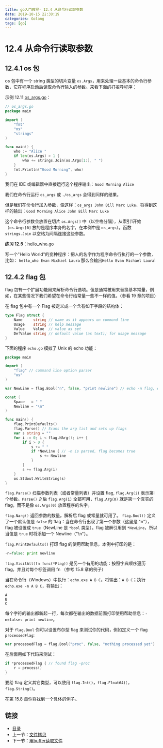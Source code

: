 ```yaml
---
title: go入门教程- 12.4 从命令行读取参数   
date: 2019-10-15 22:30:19   
categories: Golang   
tags: [go]   
---
```

# 12.4 从命令行读取参数

## 12.4.1 os 包

os 包中有一个 string 类型的切片变量 `os.Args`，用来处理一些基本的命令行参数，它在程序启动后读取命令行输入的参数。来看下面的打招呼程序：

示例 12.11 [os_args.go](examples/chapter_12/os_args.go)：

```go
// os_args.go
package main

import (
	"fmt"
	"os"
	"strings"
)

func main() {
	who := "Alice "
	if len(os.Args) > 1 {
		who += strings.Join(os.Args[1:], " ")
	}
	fmt.Println("Good Morning", who)
}
```

我们在 IDE 或编辑器中直接运行这个程序输出：`Good Morning Alice`

我们在命令行运行 `os_args` 或 `./os_args` 会得到同样的结果。

但是我们在命令行加入参数，像这样：`os_args John Bill Marc Luke`，将得到这样的输出：`Good Morning Alice John Bill Marc Luke`

这个命令行参数会放置在切片 `os.Args[]` 中（以空格分隔），从索引1开始（`os.Args[0]` 放的是程序本身的名字，在本例中是 `os_args`）。函数 `strings.Join` 以空格为间隔连接这些参数。

**练习 12.5**：[hello_who.go](exercises/chapter_12/hello_who.go)

写一个"Hello World"的变种程序：把人的名字作为程序命令行执行的一个参数，比如： `hello_who Evan Michael Laura` 那么会输出`Hello Evan Michael Laura`!

## 12.4.2 flag 包

flag 包有一个扩展功能用来解析命令行选项。但是通常被用来替换基本常量，例如，在某些情况下我们希望在命令行给常量一些不一样的值。（参看 19 章的项目）

在 flag 包中有一个 Flag 被定义成一个含有如下字段的结构体：

```go
type Flag struct {
	Name     string // name as it appears on command line
	Usage    string // help message
	Value    Value  // value as set
	DefValue string // default value (as text); for usage message
}
```

下面的程序 `echo.go` 模拟了 Unix 的 echo 功能：

```go
package main

import (
	"flag" // command line option parser
	"os"
)

var NewLine = flag.Bool("n", false, "print newline") // echo -n flag, of type *bool

const (
	Space   = " "
	Newline = "\n"
)

func main() {
	flag.PrintDefaults()
	flag.Parse() // Scans the arg list and sets up flags
	var s string = ""
	for i := 0; i < flag.NArg(); i++ {
		if i > 0 {
			s += " "
			if *NewLine { // -n is parsed, flag becomes true
				s += Newline
			}
		}
		s += flag.Arg(i)
	}
	os.Stdout.WriteString(s)
}
```

`flag.Parse()` 扫描参数列表（或者常量列表）并设置 flag, `flag.Arg(i)` 表示第i个参数。`Parse()` 之后 `flag.Arg(i)` 全部可用，`flag.Arg(0)` 就是第一个真实的 flag，而不是像 `os.Args(0)` 放置程序的名字。

`flag.Narg()` 返回参数的数量。解析后 flag 或常量就可用了。
`flag.Bool()` 定义了一个默认值是 `false` 的 flag：当在命令行出现了第一个参数（这里是 "n"），flag 被设置成 `true`（NewLine 是 `*bool` 类型）。flag 被解引用到 `*NewLine`，所以当值是 `true` 时将添加一个 Newline（"\n"）。

`flag.PrintDefaults()` 打印 flag 的使用帮助信息，本例中打印的是：

```go
-n=false: print newline
```

`flag.VisitAll(fn func(*Flag))` 是另一个有用的功能：按照字典顺序遍历 flag，并且对每个标签调用 fn （参考 15.8 章的例子）

当在命令行（Windows）中执行：`echo.exe A B C`，将输出：`A B C`；执行 `echo.exe -n A B C`，将输出：

```
A
B
C
```

每个字符的输出都新起一行，每次都在输出的数据前面打印使用帮助信息：`-n=false: print newline`。

对于 `flag.Bool` 你可以设置布尔型 flag 来测试你的代码，例如定义一个 flag `processedFlag`:

```go
var processedFlag = flag.Bool("proc", false, "nothing processed yet")
```

在后面用如下代码来测试：

```go
if *processedFlag { // found flag -proc
	r = process()
}
```

要给 flag 定义其它类型，可以使用 `flag.Int()`，`flag.Float64()`，`flag.String()`。

在第 15.8 章你将找到一个具体的例子。

## 链接

- [目录](directory.md)
- 上一节：[文件拷贝](12.3.md)
- 下一节：[用buffer读取文件](12.5.md)
